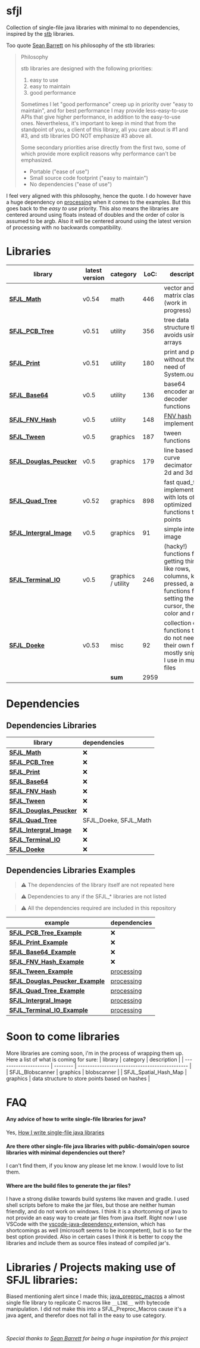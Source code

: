 [SFJL_Java_Tokenizer]:  src/sfjl/SFJL_Java_Tokenizer.java
[SFJL_Quad_Tree]:       src/sfjl/SFJL_Quad_Tree.java
[SFJL_Math]:            src/sfjl/SFJL_Math.java
[SFJL_PCB_Tree]:        src/sfjl/SFJL_PCB_Tree.java
[SFJL_Terminal_IO]:     src/sfjl/SFJL_Terminal_IO.java
[SFJL_Tween]:           src/sfjl/SFJL_Tween.java
[SFJL_Douglas_Peucker]: src/sfjl/SFJL_Douglas_Peucker.java
[SFJL_Print]:           src/sfjl/SFJL_Print.java
[SFJL_FNV_Hash]:        src/sfjl/SFJL_FNV_Hash.java
[SFJL_Base64]:          src/sfjl/SFJL_Base64.java
[SFJL_Doeke]:           src/sfjl/SFJL_Doeke.java
[SFJL_Spatial_Map]:     src/sfjl/SFJL_Spatial_Map.java
[SFJL_Intergral_Image]: src/sfjl/SFJL_Intergral_Image.java

[SFJL_Java_Tokenizer_Ex]:  src/sfjl_examples/SFJL_Java_Tokenizer_Example.java
[SFJL_Quad_Tree_Ex]:       src/sfjl_examples/SFJL_Quad_Tree_Example.java
[SFJL_Math_Ex]:            src/sfjl_examples/SFJL_Math_Example.java
[SFJL_PCB_Tree_Ex]:        src/sfjl_examples/SFJL_PCB_Tree_Example.java
[SFJL_Terminal_IO_Ex]:     src/sfjl_examples/SFJL_Terminal_IO_Example.java
[SFJL_Tween_Ex]:           src/sfjl_examples/SFJL_Tween_Example.java
[SFJL_Douglas_Peucker_Ex]: src/sfjl_examples/SFJL_Douglas_Peucker_Example.java
[SFJL_Print_Ex]:           src/sfjl_examples/SFJL_Print_Example.java
[SFJL_FNV_Hash_Ex]:        src/sfjl_examples/SFJL_FNV_Hash_Example.java
[SFJL_Base64_Ex]:          src/sfjl_examples/SFJL_Base64_Example.java
[SFJL_Doeke_Ex]:           src/sfjl_examples/SFJL_Doeke_Example.java
[SFJL_Spatial_Map_Ex]:     src/sfjl_examples/SFJL_Spatial_Map_Example.java
[SFJL_Intergral_Image_Ex]: src/sfjl/SFJL_Intergral_Image_Example.java


# sfjl
Collection of single-file java libraries with minimal to no dependencies, inspired by the [stb](https://github.com/nothings/stb) libraries.

Too quote [Sean Barrett](http://nothings.org/) on his philosophy of the stb libraries:

> Philosophy
>
> stb libraries are designed with the following priorities:
>
>    1. easy to use
>    2. easy to maintain
>    3. good performance
>
> Sometimes I let "good performance" creep up in priority over "easy to maintain", and for best performance I may provide less-easy-to-use APIs that give higher performance, in addition to the easy-to-use ones. Nevertheless, it's important to keep in mind that from the standpoint of you, a client of this library, all you care about is #1 and #3, and stb libraries DO NOT emphasize #3 above all. 
>
>  Some secondary priorities arise directly from the first two, some of which provide more explicit reasons why performance can't be emphasized.
>
>    - Portable ("ease of use")
>    - Small source code footprint ("easy to maintain")
>    - No dependencies ("ease of use")

I feel very aligned with this philosophy, hence the quote. I do however have a huge dependency on [processing](www.processing.org) when it comes to the examples. But this goes back to the *easy to use* priority. This also means the libraries are centered around using floats instead of doubles and the order of color is assumed to be argb. Also it will be centered around using the latest version of processing with no backwards compatibility.


# Libraries

| library                                          | latest version | category           | LoC: | description                                                                                                                     |
| ------------------------------------------------ | -------------- | ------------------ | ---- | ------------------------------------------------------------------------------------------------------------------------------- |
| **[SFJL_Math][SFJL_Math]**                       | v0.54          | math               | 446  | vector and matrix classes (work in progress)                                                                                    |
| **[SFJL_PCB_Tree][SFJL_PCB_Tree]**               | v0.51          | utility            | 356  | tree data structure that avoids using arrays                                                                                    |
| **[SFJL_Print][SFJL_Print]**                     | v0.51          | utility            | 180  | print and println without the need of System.out                                                                                |
| **[SFJL_Base64][SFJL_Base64]**                   | v0.5           | utility            | 136  | base64 encoder and decoder functions                                                                                            |
| **[SFJL_FNV_Hash][SFJL_FNV_Hash]**               | v0.5           | utility            | 148  | [FNV hash][fnv_link] implementation                                                                                             |
| **[SFJL_Tween][SFJL_Tween]**                     | v0.5           | graphics           | 187  | tween functions                                                                                                                 |
| **[SFJL_Douglas_Peucker][SFJL_Douglas_Peucker]** | v0.5           | graphics           | 179  | line based curve decimator for 2d and 3d                                                                                        |
| **[SFJL_Quad_Tree][SFJL_Quad_Tree]**             | v0.52          | graphics           | 898  | fast quad_tree implementation, with lots of optimized functions to get points                                                   |
| **[SFJL_Intergral_Image][SFJL_Intergral_Image]** | v0.5           | graphics           | 91   | simple intergral image
| **[SFJL_Terminal_IO][SFJL_Terminal_IO]**         | v0.5           | graphics / utility | 246  | (hacky!) functions for getting things like rows, columns, key pressed, and functions for setting the cursor, the color and more |
| **[SFJL_Doeke][SFJL_Doeke]**                     | v0.53          | misc               | 92   | collection of functions that do not need their own file, mostly snippets I use in multiple files                                |
|                                                  |                | **sum**            | 2959 |                                                                                                                                 |

[fnv_link]: http://www.isthe.com/chongo/tech/comp/fnv/


# Dependencies


## Dependencies Libraries
| library                                          | dependencies          |
| ------------------------------------------------ | :-------------------- |
| **[SFJL_Math][SFJL_Math]**                       | &#x274c;              |
| **[SFJL_PCB_Tree][SFJL_PCB_Tree]**               | &#x274c;              |
| **[SFJL_Print][SFJL_Print]**                     | &#x274c;              |
| **[SFJL_Base64][SFJL_Base64]**                   | &#x274c;              |
| **[SFJL_FNV_Hash][SFJL_FNV_Hash]**               | &#x274c;              |
| **[SFJL_Tween][SFJL_Tween]**                     | &#x274c;              |
| **[SFJL_Douglas_Peucker][SFJL_Douglas_Peucker]** | &#x274c;              |
| **[SFJL_Quad_Tree][SFJL_Quad_Tree]**             | SFJL_Doeke, SFJL_Math |
| **[SFJL_Intergral_Image][SFJL_Intergral_Image]** | &#x274c;              |
| **[SFJL_Terminal_IO][SFJL_Terminal_IO]**         | &#x274c;              |
| **[SFJL_Doeke][SFJL_Doeke]**                     | &#x274c;              |

## Dependencies Libraries Examples

> &#x26A0; The dependencies of the library itself are not repeated here

> &#x26A0; Dependencies to any if the SFJL_* libraries are not listed

> &#x26A0; All the dependencies required are included in this repository

| example                                                     | dependencies                     |
| ----------------------------------------------------------- | :------------------------------- |
| **[SFJL_PCB_Tree_Example][SFJL_PCB_Tree_Ex]**               | &#x274c;                         |
| **[SFJL_Print_Example][SFJL_Print_Ex]**                     | &#x274c;                         |
| **[SFJL_Base64_Example][SFJL_Base64_Ex]**                   | &#x274c;                         |
| **[SFJL_FNV_Hash_Example][SFJL_FNV_Hash_Ex]**               | &#x274c;                         |
| **[SFJL_Tween_Example][SFJL_Tween_Ex]**                     | [processing](www.processing.org) |
| **[SFJL_Douglas_Peucker_Example][SFJL_Douglas_Peucker_Ex]** | [processing](www.processing.org) |
| **[SFJL_Quad_Tree_Example][SFJL_Quad_Tree_Ex]**             | [processing](www.processing.org) |
| **[SFJL_Intergral_Image][SFJL_Intergral_Image_Ex]**         | [processing](www.processing.org) |
| **[SFJL_Terminal_IO_Example][SFJL_Terminal_IO_Ex]**         | [processing](www.processing.org) |

<!-- | **[SFJL_Doeke_Example][SFJL_Doeke_Ex]**                     | &#x274c;     | -->
<!-- | **[SFJL_Math_Example][SFJL_Math_Ex]**                       | &#x274c;     | -->


# Soon to come libraries
More libraries are coming soon, i'm in the process of wrapping them up.
Here a list of what is coming for sure:
| library               | category | description                                    |
| --------------------- | -------- | ---------------------------------------------- |
| SFJL_Blobscanner      | graphics | blobscanner                                    |
| SFJL_Spatial_Hash_Map | graphics | data structure to store points based on hashes |



# FAQ
#### Any advice of how to write single-file libraries for java?
Yes, [How I write single-file java libraries](how-to/README.md)

#### Are there other single-file java libraries with public-domain/open source libraries with minimal dependencies out there?
I can't find them, if you know any please let me know. I would love to list them.

#### Where are the build files to generate the jar files?
I have a strong dislike towards build systems like maven and gradle. I used shell scripts before to make the jar files, but those are neither human friendly, and do not work on windows. I think it is a shortcoming of java to not provide an easy way to create jar files from java itself. Right now I use VSCode with the [vscode-java-dependency ](https://github.com/Microsoft/vscode-java-dependency) extension, which has shortcomings as well (microsoft seems to be incompetent), but is so far the best option provided. Also in certain cases I think it is better to copy the libraries and include them as source files instead of compiled jar's.

# Libraries / Projects making use of SFJL libraries:
Biased mentioning alert since I made this;
[java_preproc_macros](https://github.com/clankill3r/java_preproc_macros) a almost single file library to replicate C macros like `__LINE__` with bytecode manipulation. I did not make this into a SFJL_Preproc_Macros cause it's a java agent, and therefor does not fall in the easy to use category. 

<!-- TODO add p5_terminal_graphics -->

<br>

*Special thanks to [Sean Barrett](http://nothings.org/) for being a huge inspiration for this project*

